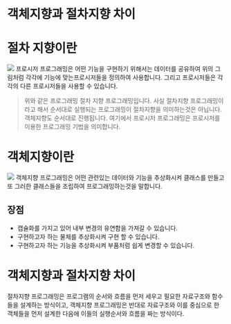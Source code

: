 # 객체지향과 절차지향 차이


# 절차 지향이란

![](https://i.imgur.com/mi5OUqZ.jpg)
프로시저 프로그래밍은 어떤 기능을 구현하기 위해서는 데이터를 공유하여  위의 그림처럼 각각에 기능에 맞는프로시저들을 정의하여 사용합니다. 그리고 프로시저들은 각각의 다른 프로시저들을 사용할 수 있습니다. 



>위와 같은 프로그래밍 절차 지향 프로그래밍입니다. 사실 절차지향 프로그래밍이라고 해서 순서대로 실행되는 프로그래밍이 절차지향을 의미하는것은 아닙니다. 객체지향도 순서대로 진행됩니다. 여기에서 프로시저 프로그래밍은 프로시저를 이용한 프로그래밍 기법을 의미합니다.



# 객체지향이란 

![](https://i.imgur.com/0XUnt3k.jpg)
객체지향 프로그래밍은 어떤 관련있는 데이터와 기능을 추상화시켜 클래스를 만들고 또 그러한 클래스들을 조립하여 프로그래밍하는것을 말합니다.

## 장점
* 캡슐화를 가지고 있어 내부 변경의 유연함을 가져갈 수 있습니다.
* 구현하고자 하는 물체를 추상화시켜 구현 할 수 있습니다.
* 구현하고자 하는 기능을 추상화시켜 부품처럼 쉽게 변경할 수 있습니다.


# 객체지향과 절차지향 차이
절차지향 프로그래밍은 프로그램의 순서와 흐름을 먼저 세우고 필요한 자료구조와 함수들을 설계하는 방식이고, 객체지향 프로그래밍은 반대로 자료구조와 이를 중심으로 한 객체들을 먼저 설계한 다음에 이들의 실행순서와 흐름을 짜는 방식이다.







